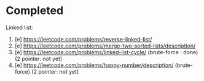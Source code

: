 # Completed 

Linked list:
1. [e] https://leetcode.com/problems/reverse-linked-list/  
2. [e] https://leetcode.com/problems/merge-two-sorted-lists/description/
3. [e] https://leetcode.com/problems/linked-list-cycle/ (brute-force : done) (2 pointer: not yet) 
4. [e] https://leetcode.com/problems/happy-number/description/  (brute-force) (2 pointer: not yet) 
